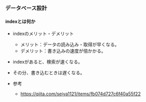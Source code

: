 ### データベース設計

#### indexとは何か

- indexのメリット・デメリット
  - メリット：データの読み込み・取得が早くなる。
  - デメリット：書き込みの速度が倍かかる。

- indexがあると、検索が速くなる。
- その分、書き込むときは遅くなる。

- 参考
  - https://qiita.com/seiya1121/items/fb074d727c6f40a55f22